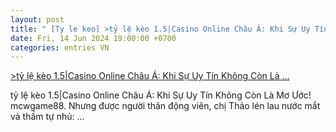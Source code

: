 ```yaml
---
layout: post
title: " [Ty le keo] >tỷ lệ kèo 1.5|Casino Online Châu Á: Khi Sự Uy Tín Không Còn Là ..."
date: Fri, 14 Jun 2024 19:00:00 +0700
categories: entries VN
---
```

[>tỷ lệ kèo 1.5|Casino Online Châu Á: Khi Sự Uy Tín Không Còn Là ...](https://www.vtr.org.vn/sticpajs.xhtml)

tỷ lệ kèo 1.5|Casino Online Châu Á: Khi Sự Uy Tín Không Còn Là Mơ Ước! mcwgame88. Nhưng được người thân động viên, chị Thảo lén lau nước mắt và thầm tự nhủ: ...

